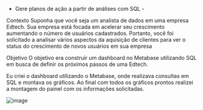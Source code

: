 - Gere planos de ação a partir de análises com SQL -

Contexto
Suponha que você seja um analista de dados em uma empresa Edtech. Sua empresa está focada em acelerar seu crescimento aumentando o número de usuários cadastrados.
Portanto, você foi solicitado a analisar vários aspectos da aquisição de clientes para ver o status do crescimento de novos usuários em sua empresa

Objetivo 
O objetivo era construir um dashboard no Metabase utilizando SQL em busca de definir os
próximos passos de uma Edtech. 

Eu criei o dashboard utilizando o Metabase, onde realizava consultas em SQL e montava os gráficos. Ao final com todos os gráficos prontos realizei a montagem 
do painel com os informações solicitadas. 

![image](https://github.com/user-attachments/assets/cf152095-220a-42c2-b993-bc1b7cf8e8e7)

